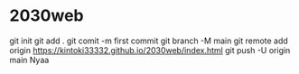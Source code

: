 ﻿# 2030web
git
init
git
add
.
git
comit
-m
first commit
git
branch
-M
main
git
remote
add
origin
https://kintoki33332.github.io/2030web/index.html
git
push
-U
origin
main
Nyaa

